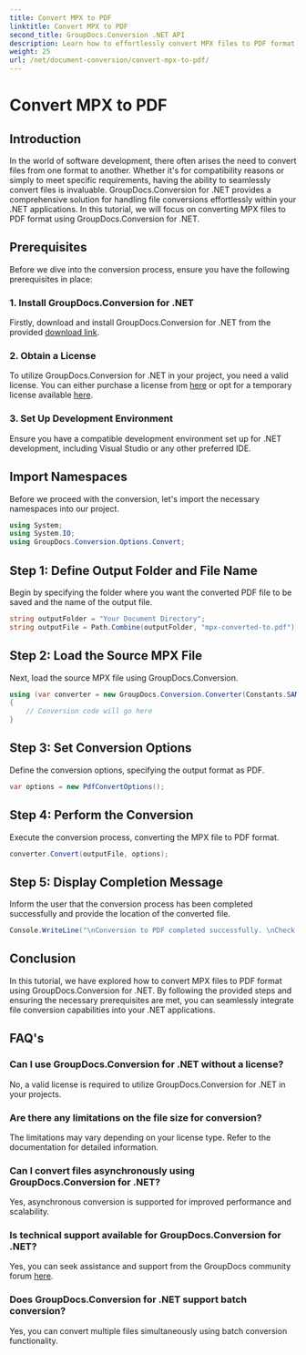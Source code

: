 ```yaml
---
title: Convert MPX to PDF
linktitle: Convert MPX to PDF
second_title: GroupDocs.Conversion .NET API
description: Learn how to effortlessly convert MPX files to PDF format using GroupDocs.Conversion for .NET. Follow our step-by-step guide.
weight: 25
url: /net/document-conversion/convert-mpx-to-pdf/
---
```


# Convert MPX to PDF

## Introduction
In the world of software development, there often arises the need to convert files from one format to another. Whether it's for compatibility reasons or simply to meet specific requirements, having the ability to seamlessly convert files is invaluable. GroupDocs.Conversion for .NET provides a comprehensive solution for handling file conversions effortlessly within your .NET applications. In this tutorial, we will focus on converting MPX files to PDF format using GroupDocs.Conversion for .NET.
## Prerequisites
Before we dive into the conversion process, ensure you have the following prerequisites in place:
### 1. Install GroupDocs.Conversion for .NET
Firstly, download and install GroupDocs.Conversion for .NET from the provided [download link](https://releases.groupdocs.com/conversion/net/).
### 2. Obtain a License
To utilize GroupDocs.Conversion for .NET in your project, you need a valid license. You can either purchase a license from [here](https://purchase.groupdocs.com/buy) or opt for a temporary license available [here](https://purchase.groupdocs.com/temporary-license/).
### 3. Set Up Development Environment
Ensure you have a compatible development environment set up for .NET development, including Visual Studio or any other preferred IDE.

## Import Namespaces
Before we proceed with the conversion, let's import the necessary namespaces into our project.
```csharp
using System;
using System.IO;
using GroupDocs.Conversion.Options.Convert;
```
## Step 1: Define Output Folder and File Name
Begin by specifying the folder where you want the converted PDF file to be saved and the name of the output file.
```csharp
string outputFolder = "Your Document Directory";
string outputFile = Path.Combine(outputFolder, "mpx-converted-to.pdf");
```
## Step 2: Load the Source MPX File
Next, load the source MPX file using GroupDocs.Conversion.
```csharp
using (var converter = new GroupDocs.Conversion.Converter(Constants.SAMPLE_MPX))
{
    // Conversion code will go here
}
```
## Step 3: Set Conversion Options
Define the conversion options, specifying the output format as PDF.
```csharp
var options = new PdfConvertOptions();
```
## Step 4: Perform the Conversion
Execute the conversion process, converting the MPX file to PDF format.
```csharp
converter.Convert(outputFile, options);
```
## Step 5: Display Completion Message
Inform the user that the conversion process has been completed successfully and provide the location of the converted file.
```csharp
Console.WriteLine("\nConversion to PDF completed successfully. \nCheck output in {0}", outputFolder);
```

## Conclusion
In this tutorial, we have explored how to convert MPX files to PDF format using GroupDocs.Conversion for .NET. By following the provided steps and ensuring the necessary prerequisites are met, you can seamlessly integrate file conversion capabilities into your .NET applications.
## FAQ's
### Can I use GroupDocs.Conversion for .NET without a license?
No, a valid license is required to utilize GroupDocs.Conversion for .NET in your projects.
### Are there any limitations on the file size for conversion?
The limitations may vary depending on your license type. Refer to the documentation for detailed information.
### Can I convert files asynchronously using GroupDocs.Conversion for .NET?
Yes, asynchronous conversion is supported for improved performance and scalability.
### Is technical support available for GroupDocs.Conversion for .NET?
Yes, you can seek assistance and support from the GroupDocs community forum [here](https://forum.groupdocs.com/c/conversion/11).
### Does GroupDocs.Conversion for .NET support batch conversion?
Yes, you can convert multiple files simultaneously using batch conversion functionality.
